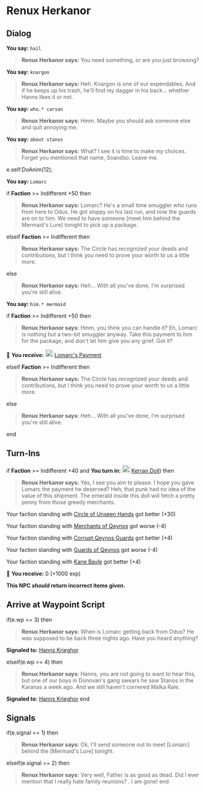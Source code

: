 # Renux Herkanor


## Dialog

**You say:** `hail`



>**Renux Herkanor says:** You need something, or are you just browsing?

**You say:** `knargon`



>**Renux Herkanor says:** Heh. Knargon is one of our expendables. And if he keeps up his trash, he'll find my dagger in his back...  whether Hanns likes it or not.

**You say:** `who.* carson`



>**Renux Herkanor says:** Hmm. Maybe you should ask someone else and quit annoying me.

**You say:** `about stanos`



>**Renux Herkanor says:** What? <she looks shaken> I see it is time to make my choices. Forget you mentioned that name, Soandso. Leave me.


e.self:DoAnim(12);

**You say:** `Lomarc`



if **Faction** >= Indifferent +50 then 



>**Renux Herkanor says:** Lomarc? He's a small time smuggler who runs from here to Odus. He got sloppy on his last run, and now the guards are on to him. We need to have someone [meet him behind the Mermaid's Lure] tonight to pick up a package.


elseif **Faction** >= Indifferent then



>**Renux Herkanor says:** The Circle has recognized your deeds and contributions, but I think you need to prove your worth to us a little more.


else



>**Renux Herkanor says:** Heh...  With all you've done, I'm surprised you're still alive.





**You say:** `him.* mermaid`



if **Faction** >= Indifferent +50 then



>**Renux Herkanor says:** Hmm, you think you can handle it? Eh, Lomarc is nothing but a two-bit smuggler anyway. Take this payment to him for the package, and don't let him give you any grief. Got it?



 &#127873; **You receive:**  <img style="background:url(/static/icons/blank_slot.gif);width:20px;height:20px;" src="/static/icons/item_504.png" alt="" /> <a
                                href="/item/18793" data-url="18793" class="tooltip-link link">Lomarc's Payment</a>


elseif **Faction** >= Indifferent then



>**Renux Herkanor says:** The Circle has recognized your deeds and contributions, but I think you need to prove your worth to us a little more.


else



>**Renux Herkanor says:** Heh...  With all you've done, I'm surprised you're still alive.




end



## Turn-Ins



if **Faction** >= Indifferent +40 and  **You turn in:** <img style="background:url(/static/icons/blank_slot.gif);width:20px;height:20px;" src="/static/icons/item_720.png" alt="" /> <a
                                href="/item/13716" data-url="13716" class="tooltip-link link">Kerran Doll</a>) then 


>**Renux Herkanor says:** Yes, I see you aim to please. I hope you gave Lomarc the payment he deserved? Heh, that punk had no idea of the value of this shipment. The emerald inside this doll will fetch a pretty penny from those greedy merchants.





Your faction standing with [Circle of Unseen Hands](/faction/223) got better (<span class='text-success'>+30</span>)




Your faction standing with [Merchants of Qeynos](/faction/291) got worse (<span class='text-danger'>-4</span>)



Your faction standing with [Corrupt Qeynos Guards](/faction/230) got better (<span class='text-success'>+4</span>)




Your faction standing with [Guards of Qeynos](/faction/262) got worse (<span class='text-danger'>-4</span>)



Your faction standing with [Kane Bayle](/faction/273) got better (<span class='text-success'>+4</span>)




 &#127873; **You receive:** 0 (+1000 exp)

 

**This NPC *should* return incorrect items given.**



## Arrive at Waypoint Script

if(e.wp == 3) then


>**Renux Herkanor says:** When is Lomarc getting back from Odus? He was supposed to be back three nights ago. Have you heard anything?


**Signaled to:**  [Hanns Krieghor](/npc/2074)

elseif(e.wp == 4) then


>**Renux Herkanor says:** Hanns, you are not going to want to hear this, but one of our boys in Donovan's gang swears he saw Stanos in the Karanas a week ago. And we still haven't cornered Malka Rale.


**Signaled to:**  [Hanns Krieghor](/npc/2074)
end



## Signals

if(e.signal == 1) then


>**Renux Herkanor says:** Ok, I'll send someone out to meet [Lomarc] behind the [Mermaid's Lure] tonight.

elseif(e.signal == 2) then


>**Renux Herkanor says:** Very well, Father is as good as dead. Did I ever mention that I really hate family reunions? <chuckle>. I am gone!
end


